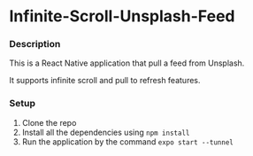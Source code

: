 # Infinite-Scroll-Unsplash-Feed

### Description

This is a React Native application that pull a feed from Unsplash.

It supports infinite scroll and pull to refresh features.

### Setup

1. Clone the repo
2. Install all the dependencies using `npm install`
3. Run the application by the command `expo start --tunnel`
